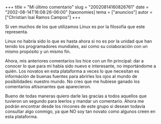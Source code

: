 +++
title = "Mi último comentario"
slug = "20020814160826761"
date = "2002-08-14T16:08:26-06:00"
[taxonomies]
tema = ["anuncios"]
autor = ["Christian Isaí Ramos Campos"]
+++

Si ven muchos de los que utilizamos Linux es por la filosofía que este
representa.

Linux no habría sido lo que es hasta ahora si no es por la unidad que
han tenido los programadores mundiales, así como su colaboración con un
mismo propósito y un mismo fin.

<!-- more -->
Ahora, mis anteriores comentarios los hice con un fin principal: dar a
conocer lo que para mi había sido nuevo e interesante, no importándome a
quién. Los novatos en esta plataforma a veces lo que necesitan es
információn de buenas fuentes para abrirles los ojos al mundo de
posibilidades: nuestro mundo. No creo que me hubiese ganado los
comentarios altisonantes que aparecieron.

Bueno de todas maneras quiero darle las gracias a todos aquellos que
tuvieron un segundo para leerlos y mandar un comentario. Ahora me podrán
encontrar desde los rincones de este grupo si desean todavía consultar
algo conmigo, ya que NO soy tan novato como algunos creen en esta
plataforma.

